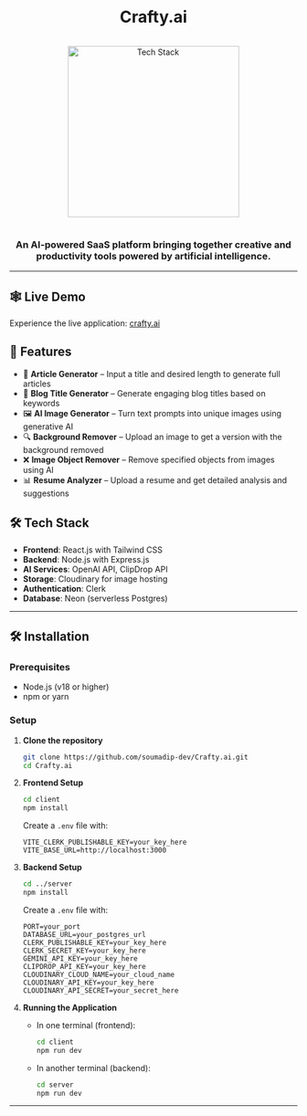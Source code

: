 <h1 align="center">
  <br>
  Crafty.ai
  <br>
</h1>

<div align="center">
  <a href="https://github.com/yourusername">
    <img src="https://skillicons.dev/icons?i=react,tailwind,nodejs,express,postgres,github" alt="Tech Stack" width="300" style="padding: 15px 0;">
  </a>
</div>

<h3 align="center">
  An AI-powered SaaS platform bringing together creative and productivity tools powered by artificial intelligence.
</h3>

---

## 🕸️ Live Demo

Experience the live application: [crafty.ai](https://crafty-ai.example.com)

## 🌟 Features

- 📝 **Article Generator** – Input a title and desired length to generate full articles
- 📌 **Blog Title Generator** – Generate engaging blog titles based on keywords
- 🖼️ **AI Image Generator** – Turn text prompts into unique images using generative AI
- 🔍 **Background Remover** – Upload an image to get a version with the background removed
- ❌ **Image Object Remover** – Remove specified objects from images using AI
- 📊 **Resume Analyzer** – Upload a resume and get detailed analysis and suggestions

## 🛠 Tech Stack

- **Frontend**: React.js with Tailwind CSS
- **Backend**: Node.js with Express.js
- **AI Services**: OpenAI API, ClipDrop API
- **Storage**: Cloudinary for image hosting
- **Authentication**: Clerk
- **Database**: Neon (serverless Postgres)

---

## 🛠️ Installation

### Prerequisites

- Node.js (v18 or higher)
- npm or yarn

### Setup

1. **Clone the repository**

   ```bash
   git clone https://github.com/soumadip-dev/Crafty.ai.git
   cd Crafty.ai
   ```

2. **Frontend Setup**

   ```bash
   cd client
   npm install
   ```

   Create a `.env` file with:

   ```
   VITE_CLERK_PUBLISHABLE_KEY=your_key_here
   VITE_BASE_URL=http://localhost:3000
   ```

3. **Backend Setup**

   ```bash
   cd ../server
   npm install
   ```

   Create a `.env` file with:

   ```
   PORT=your_port
   DATABASE_URL=your_postgres_url
   CLERK_PUBLISHABLE_KEY=your_key_here
   CLERK_SECRET_KEY=your_key_here
   GEMINI_API_KEY=your_key_here
   CLIPDROP_API_KEY=your_key_here
   CLOUDINARY_CLOUD_NAME=your_cloud_name
   CLOUDINARY_API_KEY=your_key_here
   CLOUDINARY_API_SECRET=your_secret_here
   ```

4. **Running the Application**
   - In one terminal (frontend):
     ```bash
     cd client
     npm run dev
     ```
   - In another terminal (backend):
     ```bash
     cd server
     npm run dev
     ```

---
